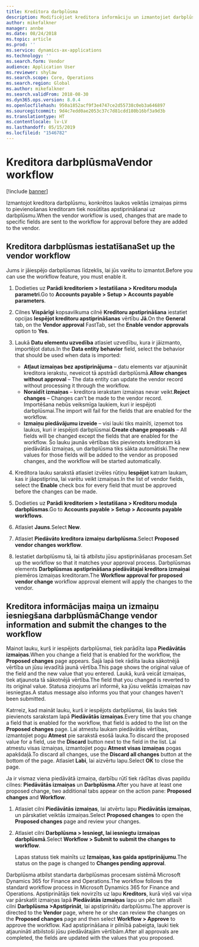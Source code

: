 ```yaml
---
title: Kreditora darbplūsma
description: Modificējiet kreditora informāciju un izmantojiet darbplūsmu, lai to apstiprinātu.
author: mikefalkner
manager: annbe
ms.date: 08/24/2018
ms.topic: article
ms.prod: ''
ms.service: dynamics-ax-applications
ms.technology: ''
ms.search.form: Vendor
audience: Application User
ms.reviewer: shylaw
ms.search.scope: Core, Operations
ms.search.region: Global
ms.author: mikefalkner
ms.search.validFrom: 2018-08-30
ms.dyn365.ops.version: 8.0.4
ms.openlocfilehash: 950a1852acf9f3e4747ce2d55738c0eb3a646897
ms.sourcegitcommit: 9d4c7edd0ae2053c37c7d81cdd180b16bf3a9d3b
ms.translationtype: HT
ms.contentlocale: lv-LV
ms.lasthandoff: 05/15/2019
ms.locfileid: "1546782"
---
```

# <a name="vendor-workflow"></a><span data-ttu-id="3f449-103">Kreditora darbplūsma</span><span class="sxs-lookup"><span data-stu-id="3f449-103">Vendor workflow</span></span>

[!include [banner](../includes/banner.md)]

<span data-ttu-id="3f449-104">Izmantojot kreditora darbplūsmu, konkrētos laukos veiktās izmaiņas pirms to pievienošanas kreditoram tiek nosūtītas apstiprināšanai uz darbplūsmu.</span><span class="sxs-lookup"><span data-stu-id="3f449-104">When the vendor workflow is used, changes that are made to specific fields are sent to the workflow for approval before they are added to the vendor.</span></span>

## <a name="set-up-the-vendor-workflow"></a><span data-ttu-id="3f449-105">Kreditora darbplūsmas iestatīšana</span><span class="sxs-lookup"><span data-stu-id="3f449-105">Set up the vendor workflow</span></span>

<span data-ttu-id="3f449-106">Jums ir jāiespējo darbplūsmas līdzeklis, lai jūs varētu to izmantot.</span><span class="sxs-lookup"><span data-stu-id="3f449-106">Before you can use the workflow feature, you must enable it.</span></span>

1. <span data-ttu-id="3f449-107">Dodieties uz **Parādi kreditoriem \> Iestatīšana \> Kreditoru moduļa parametri**.</span><span class="sxs-lookup"><span data-stu-id="3f449-107">Go to **Accounts payable \> Setup \> Accounts payable parameters**.</span></span>
2. <span data-ttu-id="3f449-108">Cilnes **Vispārīgi** kopsavilkuma cilnē **Kreditoru apstiprināšana** iestatiet opcijas **Iespējot kreditoru apstiprināšanas** vērtību **Jā**.</span><span class="sxs-lookup"><span data-stu-id="3f449-108">On the **General** tab, on the **Vendor approval** FastTab, set the **Enable vendor approvals** option to **Yes**.</span></span>
3. <span data-ttu-id="3f449-109">Laukā **Datu elementu uzvedība** atlasiet uzvedību, kura ir jāizmanto, importējot datus.</span><span class="sxs-lookup"><span data-stu-id="3f449-109">In the **Data entity behavior** field, select the behavior that should be used when data is imported:</span></span>

    - <span data-ttu-id="3f449-110">**Atļaut izmaiņas bez apstiprinājuma** – datu elements var atjaunināt kreditora ierakstu, neveicot tā apstrādi darbplūsmā.</span><span class="sxs-lookup"><span data-stu-id="3f449-110">**Allow changes without approval** – The data entity can update the vendor record without processing it through the workflow.</span></span>
    - <span data-ttu-id="3f449-111">**Noraidīt izmaiņas** – kreditora ierakstam izmaiņas nevar veikt.</span><span class="sxs-lookup"><span data-stu-id="3f449-111">**Reject changes** – Changes can't be made to the vendor record.</span></span> <span data-ttu-id="3f449-112">Importēšana nebūs veiksmīga laukiem, kuri ir iespējoti darbplūsmai.</span><span class="sxs-lookup"><span data-stu-id="3f449-112">The import will fail for the fields that are enabled for the workflow.</span></span>
    - <span data-ttu-id="3f449-113">**Izmaiņu piedāvājumu izveide** – visi lauki tiks mainīti, izņemot tos laukus, kuri ir iespējoti darbplūsmai.</span><span class="sxs-lookup"><span data-stu-id="3f449-113">**Create change proposals** – All fields will be changed except the fields that are enabled for the workflow.</span></span> <span data-ttu-id="3f449-114">Šo lauku jaunās vērtības tiks pievienots kreditoram kā piedāvātās izmaiņas, un darbplūsma tiks sākta automātiski.</span><span class="sxs-lookup"><span data-stu-id="3f449-114">The new values for those fields will be added to the vendor as proposed changes, and the workflow will be started automatically.</span></span>

4. <span data-ttu-id="3f449-115">Kreditora lauku sarakstā atlasiet izvēles rūtiņu **Iespējot** katram laukam, kas ir jāapstiprina, lai varētu veikt izmaiņas.</span><span class="sxs-lookup"><span data-stu-id="3f449-115">In the list of vendor fields, select the **Enable** check box for every field that must be approved before the changes can be made.</span></span>
5. <span data-ttu-id="3f449-116">Dodieties uz **Parādi kreditoriem \> Iestatīšana \> Kreditoru moduļa darbplūsmas**.</span><span class="sxs-lookup"><span data-stu-id="3f449-116">Go to **Accounts payable \> Setup \> Accounts payable workflows**.</span></span>
6. <span data-ttu-id="3f449-117">Atlasiet **Jauns**.</span><span class="sxs-lookup"><span data-stu-id="3f449-117">Select **New**.</span></span>
7. <span data-ttu-id="3f449-118">Atlasiet **Piedāvāto kreditora izmaiņu darbplūsma**.</span><span class="sxs-lookup"><span data-stu-id="3f449-118">Select **Proposed vendor changes workflow**.</span></span> 
8. <span data-ttu-id="3f449-119">Iestatiet darbplūsmu tā, lai tā atbilstu jūsu apstiprināšanas procesam.</span><span class="sxs-lookup"><span data-stu-id="3f449-119">Set up the workflow so that it matches your approval process.</span></span> <span data-ttu-id="3f449-120">Darbplūsmas elements **Darbplūsmas apstiprināšana piedāvātajai kreditora izmaiņai** piemēros izmaiņas kreditoram.</span><span class="sxs-lookup"><span data-stu-id="3f449-120">The **Workflow approval for proposed vendor change** workflow approval element will apply the changes to the vendor.</span></span>

## <a name="change-vendor-information-and-submit-the-changes-to-the-workflow"></a><span data-ttu-id="3f449-121">Kreditora informācijas maiņa un izmaiņu iesniegšana darbplūsmā</span><span class="sxs-lookup"><span data-stu-id="3f449-121">Change vendor information and submit the changes to the workflow</span></span>

<span data-ttu-id="3f449-122">Mainot lauku, kurš ir iespējots darbplūsmai, tiek parādīta lapa **Piedāvātās izmaiņas**.</span><span class="sxs-lookup"><span data-stu-id="3f449-122">When you change a field that is enabled for the workflow, the **Proposed changes** page appears.</span></span> <span data-ttu-id="3f449-123">Šajā lapā tiek rādīta lauka sākotnējā vērtība un jūsu ievadītā jaunā vērtība.</span><span class="sxs-lookup"><span data-stu-id="3f449-123">This page shows the original value of the field and the new value that you entered.</span></span> <span data-ttu-id="3f449-124">Laukā, kurā veicāt izmaiņas, tiek atjaunota tā sākotnējā vērtība.</span><span class="sxs-lookup"><span data-stu-id="3f449-124">The field that you changed is reverted to its original value.</span></span> <span data-ttu-id="3f449-125">Statusa ziņojums arī informē, ka jūsu veiktās izmaiņas nav iesniegtas.</span><span class="sxs-lookup"><span data-stu-id="3f449-125">A status message also informs you that your changes haven't been submitted.</span></span> 

<span data-ttu-id="3f449-126">Katrreiz, kad maināt lauku, kurš ir iespējots darbplūsmai, šis lauks tiek pievienots sarakstam lapā **Piedāvātās izmaiņas**.</span><span class="sxs-lookup"><span data-stu-id="3f449-126">Every time that you change a field that is enabled for the workflow, that field is added to the list on the **Proposed changes** page.</span></span> <span data-ttu-id="3f449-127">Lai atmestu laukam piedāvātās vērtības, izmantojiet pogu **Atmest** pie sarakstā esošā lauka.</span><span class="sxs-lookup"><span data-stu-id="3f449-127">To discard the proposed value for a field, use the **Discard** button next to the field in the list.</span></span> <span data-ttu-id="3f449-128">Lai atmestu visas izmaiņas, izmantojiet pogu **Atmest visas izmaiņas** pogas apakšdaļā.</span><span class="sxs-lookup"><span data-stu-id="3f449-128">To discard all changes, use the **Discard all changes** button at the bottom of the page.</span></span> <span data-ttu-id="3f449-129">Atlasiet **Labi**, lai aizvērtu lapu.</span><span class="sxs-lookup"><span data-stu-id="3f449-129">Select **OK** to close the page.</span></span>

<span data-ttu-id="3f449-130">Ja ir vismaz viena piedāvātā izmaiņa, darbību rūtī tiek rādītas divas papildu cilnes: **Piedāvātās izmaiņas** un **Darbplūsma**.</span><span class="sxs-lookup"><span data-stu-id="3f449-130">After you have at least one proposed change, two additional tabs appear on the action pane: **Proposed changes** and **Workflow**.</span></span>

1. <span data-ttu-id="3f449-131">Atlasiet cilni **Piedāvātās izmaiņas**, lai atvērtu lapu **Piedāvātās izmaiņas**, un pārskatiet veiktās izmaiņas.</span><span class="sxs-lookup"><span data-stu-id="3f449-131">Select **Proposed changes** to open the **Proposed changes** page and review your changes.</span></span>
2. <span data-ttu-id="3f449-132">Atlasiet cilni **Darbplūsma \> Iesniegt, lai iesniegtu izmaiņas darbplūsmā**.</span><span class="sxs-lookup"><span data-stu-id="3f449-132">Select **Workflow \> Submit to submit the changes to workflow**.</span></span>

    <span data-ttu-id="3f449-133">Lapas statuss tiek mainīts uz **Izmaiņas, kas gaida apstiprinājumu**.</span><span class="sxs-lookup"><span data-stu-id="3f449-133">The status on the page is changed to **Changes pending approval**.</span></span>

<span data-ttu-id="3f449-134">Darbplūsma atbilst standarta darbplūsmas procesam sistēmā Microsoft Dynamics 365 for Finance and Operations.</span><span class="sxs-lookup"><span data-stu-id="3f449-134">The workflow follows the standard workflow process in Microsoft Dynamics 365 for Finance and Operations.</span></span> <span data-ttu-id="3f449-135">Apstiprinātājs tiek novirzīts uz lapu **Kreditors**, kurā viņš vai viņa var pārskatīt izmaiņas lapā **Piedāvātās izmaiņas** lapu un pēc tam atlasīt cilni **Darbplūsma \>Apstiprināt**, lai apstiprinātu darbplūsmu.</span><span class="sxs-lookup"><span data-stu-id="3f449-135">The approver is directed to the **Vendor** page, where he or she can review the changes on the **Proposed changes** page and then select **Workflow \> Approve** to approve the workflow.</span></span> <span data-ttu-id="3f449-136">Kad apstiprināšana ir pilnībā pabeigta, lauki tiek atjaunināti atbilstoši jūsu piedāvātajām vērtībām.</span><span class="sxs-lookup"><span data-stu-id="3f449-136">After all approvals are completed, the fields are updated with the values that you proposed.</span></span>
